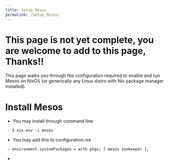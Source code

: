 ```yaml
---
title: Setup Mesos
permalink: /Setup_Mesos/
---
```


This page is not yet complete, you are welcome to add to this page, Thanks!!
============================================================================

This page walks you through the configuration required to enable and run Mesos on NixOS (or generically any Linux distro with Nix package manager installed).

Install Mesos
=============

-   You may install through command line:

` - $ nix-env -i mesos`

-   You may add this to configuration.nix

` - environment.systemPackages = with pkgs; [ mesos zookeeper ];`

-